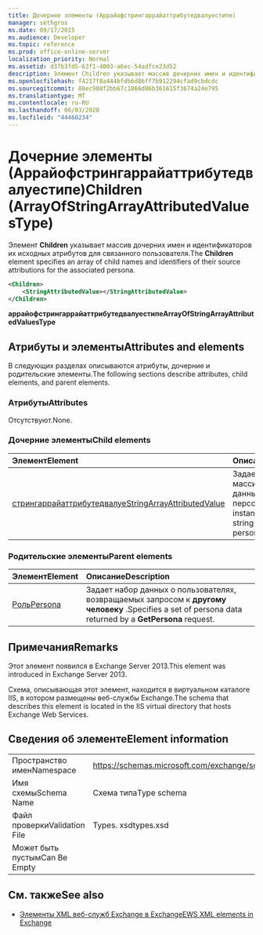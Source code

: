 ```yaml
---
title: Дочерние элементы (Аррайофстрингаррайаттрибутедвалуестипе)
manager: sethgros
ms.date: 09/17/2015
ms.audience: Developer
ms.topic: reference
ms.prod: office-online-server
localization_priority: Normal
ms.assetid: d37b3fd5-63f1-4003-a6ec-54adfce23d52
description: Элемент Children указывает массив дочерних имен и идентификаторов их исходных атрибутов для связанного пользователя.
ms.openlocfilehash: f4217f8a444bfdb6d86ff7b912294cfad9cbdcdc
ms.sourcegitcommit: 88ec988f2bb67c1866d06b361615f3674a24e795
ms.translationtype: MT
ms.contentlocale: ru-RU
ms.lasthandoff: 06/03/2020
ms.locfileid: "44460234"
---
```

# <a name="children-arrayofstringarrayattributedvaluestype"></a><span data-ttu-id="9abdd-103">Дочерние элементы (Аррайофстрингаррайаттрибутедвалуестипе)</span><span class="sxs-lookup"><span data-stu-id="9abdd-103">Children (ArrayOfStringArrayAttributedValuesType)</span></span>

<span data-ttu-id="9abdd-104">Элемент **Children** указывает массив дочерних имен и идентификаторов их исходных атрибутов для связанного пользователя.</span><span class="sxs-lookup"><span data-stu-id="9abdd-104">The **Children** element specifies an array of child names and identifiers of their source attributions for the associated persona.</span></span> 
  
```XML
<Children>
    <StringAttributedValue></StringAttributedValue>
</Children>
```

 <span data-ttu-id="9abdd-105">**аррайофстрингаррайаттрибутедвалуестипе**</span><span class="sxs-lookup"><span data-stu-id="9abdd-105">**ArrayOfStringArrayAttributedValuesType**</span></span>
## <a name="attributes-and-elements"></a><span data-ttu-id="9abdd-106">Атрибуты и элементы</span><span class="sxs-lookup"><span data-stu-id="9abdd-106">Attributes and elements</span></span>

<span data-ttu-id="9abdd-107">В следующих разделах описываются атрибуты, дочерние и родительские элементы.</span><span class="sxs-lookup"><span data-stu-id="9abdd-107">The following sections describe attributes, child elements, and parent elements.</span></span>
  
### <a name="attributes"></a><span data-ttu-id="9abdd-108">Атрибуты</span><span class="sxs-lookup"><span data-stu-id="9abdd-108">Attributes</span></span>

<span data-ttu-id="9abdd-109">Отсутствуют.</span><span class="sxs-lookup"><span data-stu-id="9abdd-109">None.</span></span>
  
### <a name="child-elements"></a><span data-ttu-id="9abdd-110">Дочерние элементы</span><span class="sxs-lookup"><span data-stu-id="9abdd-110">Child elements</span></span>

|<span data-ttu-id="9abdd-111">**Элемент**</span><span class="sxs-lookup"><span data-stu-id="9abdd-111">**Element**</span></span>|<span data-ttu-id="9abdd-112">**Описание**</span><span class="sxs-lookup"><span data-stu-id="9abdd-112">**Description**</span></span>|
|:-----|:-----|
|[<span data-ttu-id="9abdd-113">стрингаррайаттрибутедвалуе</span><span class="sxs-lookup"><span data-stu-id="9abdd-113">StringArrayAttributedValue</span></span>](stringarrayattributedvalue.md) <br/> |<span data-ttu-id="9abdd-114">Задает экземпляр массива строковых данных для элемента персоны.</span><span class="sxs-lookup"><span data-stu-id="9abdd-114">Specifies an instance of an array of string data for a persona element.</span></span>  <br/> |
   
### <a name="parent-elements"></a><span data-ttu-id="9abdd-115">Родительские элементы</span><span class="sxs-lookup"><span data-stu-id="9abdd-115">Parent elements</span></span>

|<span data-ttu-id="9abdd-116">**Элемент**</span><span class="sxs-lookup"><span data-stu-id="9abdd-116">**Element**</span></span>|<span data-ttu-id="9abdd-117">**Описание**</span><span class="sxs-lookup"><span data-stu-id="9abdd-117">**Description**</span></span>|
|:-----|:-----|
|[<span data-ttu-id="9abdd-118">Роль</span><span class="sxs-lookup"><span data-stu-id="9abdd-118">Persona</span></span>](persona.md) <br/> |<span data-ttu-id="9abdd-119">Задает набор данных о пользователях, возвращаемых запросом к **другому человеку** .</span><span class="sxs-lookup"><span data-stu-id="9abdd-119">Specifies a set of persona data returned by a **GetPersona** request.</span></span>  <br/> |
   
## <a name="remarks"></a><span data-ttu-id="9abdd-120">Примечания</span><span class="sxs-lookup"><span data-stu-id="9abdd-120">Remarks</span></span>

<span data-ttu-id="9abdd-121">Этот элемент появился в Exchange Server 2013.</span><span class="sxs-lookup"><span data-stu-id="9abdd-121">This element was introduced in Exchange Server 2013.</span></span>
  
<span data-ttu-id="9abdd-122">Схема, описывающая этот элемент, находится в виртуальном каталоге IIS, в котором размещены веб-службы Exchange.</span><span class="sxs-lookup"><span data-stu-id="9abdd-122">The schema that describes this element is located in the IIS virtual directory that hosts Exchange Web Services.</span></span>
  
## <a name="element-information"></a><span data-ttu-id="9abdd-123">Сведения об элементе</span><span class="sxs-lookup"><span data-stu-id="9abdd-123">Element information</span></span>

|||
|:-----|:-----|
|<span data-ttu-id="9abdd-124">Пространство имен</span><span class="sxs-lookup"><span data-stu-id="9abdd-124">Namespace</span></span>  <br/> |https://schemas.microsoft.com/exchange/services/2006/types  <br/> |
|<span data-ttu-id="9abdd-125">Имя схемы</span><span class="sxs-lookup"><span data-stu-id="9abdd-125">Schema Name</span></span>  <br/> |<span data-ttu-id="9abdd-126">Схема типа</span><span class="sxs-lookup"><span data-stu-id="9abdd-126">Type schema</span></span>  <br/> |
|<span data-ttu-id="9abdd-127">Файл проверки</span><span class="sxs-lookup"><span data-stu-id="9abdd-127">Validation File</span></span>  <br/> |<span data-ttu-id="9abdd-128">Types. xsd</span><span class="sxs-lookup"><span data-stu-id="9abdd-128">types.xsd</span></span>  <br/> |
|<span data-ttu-id="9abdd-129">Может быть пустым</span><span class="sxs-lookup"><span data-stu-id="9abdd-129">Can Be Empty</span></span>  <br/> ||
   
## <a name="see-also"></a><span data-ttu-id="9abdd-130">См. также</span><span class="sxs-lookup"><span data-stu-id="9abdd-130">See also</span></span>



- [<span data-ttu-id="9abdd-131">Элементы XML веб-служб Exchange в Exchange</span><span class="sxs-lookup"><span data-stu-id="9abdd-131">EWS XML elements in Exchange</span></span>](ews-xml-elements-in-exchange.md)

